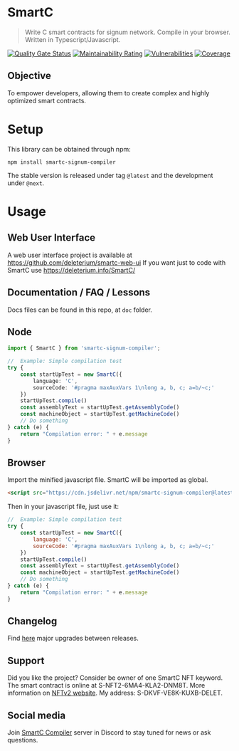 # SmartC
> Write C smart contracts for signum network. Compile in your browser. Written in Typescript/Javascript.

[![Quality Gate Status](https://sonarcloud.io/api/project_badges/measure?project=deleterium_SmartC&metric=alert_status)](https://sonarcloud.io/dashboard?id=deleterium_SmartC)
[![Maintainability Rating](https://sonarcloud.io/api/project_badges/measure?project=deleterium_SmartC&metric=sqale_rating)](https://sonarcloud.io/dashboard?id=deleterium_SmartC)
[![Vulnerabilities](https://sonarcloud.io/api/project_badges/measure?project=deleterium_SmartC&metric=vulnerabilities)](https://sonarcloud.io/dashboard?id=deleterium_SmartC)
[![Coverage](https://sonarcloud.io/api/project_badges/measure?project=deleterium_SmartC&metric=coverage)](https://sonarcloud.io/dashboard?id=deleterium_SmartC)

## Objective
To empower developers, allowing them to create complex and highly optimized smart contracts.

# Setup
This library can be obtained through npm:
```
npm install smartc-signum-compiler
```

The stable version is released under tag `@latest` and the development under `@next`.

# Usage

## Web User Interface
A web user interface project is available at https://github.com/deleterium/smartc-web-ui If you want just to code with SmartC use https://deleterium.info/SmartC/

## Documentation / FAQ / Lessons
Docs files can be found in this repo, at `doc` folder.

## Node
```ts
import { SmartC } from 'smartc-signum-compiler';

//  Example: Simple compilation test
try {
    const startUpTest = new SmartC({
        language: 'C',
        sourceCode: '#pragma maxAuxVars 1\nlong a, b, c; a=b/~c;'
    })
    startUpTest.compile()
    const assemblyText = startUpTest.getAssemblyCode()
    const machineObject = startUpTest.getMachineCode()
    // Do something
} catch (e) {
    return "Compilation error: " + e.message
}
```

## Browser
Import the minified javascript file. SmartC will be imported as global.
```html
<script src="https://cdn.jsdelivr.net/npm/smartc-signum-compiler@latest/dist/smartc.min.js"></script>
```

Then in your javascript file, just use it:
```js
//  Example: Simple compilation test
try {
    const startUpTest = new SmartC({
        language: 'C',
        sourceCode: '#pragma maxAuxVars 1\nlong a, b, c; a=b/~c;'
    })
    startUpTest.compile()
    const assemblyText = startUpTest.getAssemblyCode()
    const machineObject = startUpTest.getMachineCode()
    // Do something
} catch (e) {
    return "Compilation error: " + e.message
}
```

## Changelog
Find [here](https://deleterium.github.io/SmartC/CHANGELOG) major upgrades between releases.

## Support
Did you like the project? Consider be owner of one SmartC NFT keyword. The smart contract is online at S-NFT2-6MA4-KLA2-DNM8T. More information on  [NFTv2 website](https://deleterium.info/NFTv2/). My address: S-DKVF-VE8K-KUXB-DELET.

## Social media
Join [SmartC Compiler](https://discord.gg/pQHnBRYE5c) server in Discord to stay tuned for news or ask questions.
